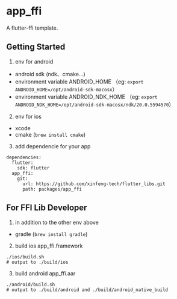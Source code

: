 # app_ffi

A flutter-ffi template.

## Getting Started

1. env for android

- android sdk (ndk、cmake...)
- environment variable ANDROID_HOME （eg: `export ANDROID_HOME=/opt/android-sdk-macosx`）
- environment variable ANDROID_NDK_HOME （eg: `export ANDROID_NDK_HOME=/opt/android-sdk-macosx/ndk/20.0.5594570`）

2. env for ios

- xcode
- cmake (`brew install cmake`)

3. add dependencie for your app
```
dependencies:
  flutter:
    sdk: flutter
  app_ffi:
    git:
      url: https://github.com/xinfeng-tech/flutter_libs.git
      path: packages/app_ffi  
```

## For FFI Lib Developer

1. in addition to the other env above
- gradle (`brew install gradle`)

2. build ios app_ffi.framework

```
./ios/build.sh
# output to ./build/ios
```

3. build android app_ffi.aar

```
./android/build.sh
# output to ./build/android and ./build/android_native_build
```
